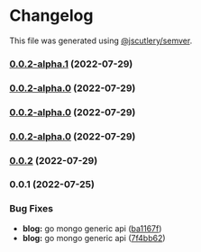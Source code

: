 # Changelog

This file was generated using [@jscutlery/semver](https://github.com/jscutlery/semver).

### [0.0.2-alpha.1](https://github.com/yurikrupnik/nx-go-playground/compare/users-api-generic-0.0.2-alpha.0...users-api-generic-0.0.2-alpha.1) (2022-07-29)

### [0.0.2-alpha.0](https://github.com/yurikrupnik/nx-go-playground/compare/users-api-generic-0.0.1...users-api-generic-0.0.2-alpha.0) (2022-07-29)

### [0.0.2-alpha.0](https://github.com/yurikrupnik/nx-go-playground/compare/users-api-generic-0.0.1...users-api-generic-0.0.2-alpha.0) (2022-07-29)

### [0.0.2-alpha.0](https://github.com/yurikrupnik/nx-go-playground/compare/users-api-generic-0.0.1...users-api-generic-0.0.2-alpha.0) (2022-07-29)

### [0.0.2](https://github.com/yurikrupnik/nx-go-playground/compare/users-api-generic-0.0.1...users-api-generic-0.0.2) (2022-07-29)

### 0.0.1 (2022-07-25)


### Bug Fixes

* **blog:** go mongo generic api ([ba1167f](https://github.com/yurikrupnik/nx-go-playground/commit/ba1167f5caade9cabf19ff696122d5f0b727ff1d))
* **blog:** go mongo generic api ([7f4bb62](https://github.com/yurikrupnik/nx-go-playground/commit/7f4bb62562ca096cd7888a866af1e08808ade59a))
